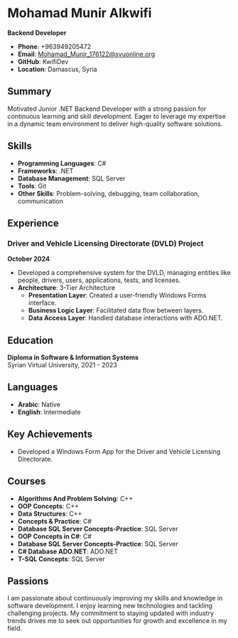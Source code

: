 # Mohamad Munir Alkwifi

**Backend Developer**

- **Phone**: +963949205472
- **Email**: Mohamad_Munir_176122@svuonline.org
- **GitHub**: KwifiDev
- **Location**: Damascus, Syria

## Summary
Motivated Junior .NET Backend Developer with a strong passion for continuous learning and skill development. Eager to leverage my expertise in a dynamic team environment to deliver high-quality software solutions.

## Skills
- **Programming Languages**: C#
- **Frameworks**: .NET
- **Database Management**: SQL Server
- **Tools**: Git
- **Other Skills**: Problem-solving, debugging, team collaboration, communication

## Experience
### Driver and Vehicle Licensing Directorate (DVLD) Project
**October 2024**

- Developed a comprehensive system for the DVLD, managing entities like people, drivers, users, applications, tests, and licenses.
- **Architecture**: 3-Tier Architecture
  - **Presentation Layer**: Created a user-friendly Windows Forms interface.
  - **Business Logic Layer**: Facilitated data flow between layers.
  - **Data Access Layer**: Handled database interactions with ADO.NET.

## Education
**Diploma in Software & Information Systems**  
Syrian Virtual University, 2021 - 2023

## Languages
- **Arabic**: Native
- **English**: Intermediate

## Key Achievements
- Developed a Windows Form App for the Driver and Vehicle Licensing Directorate.

## Courses
- **Algorithms And Problem Solving**: C++
- **OOP Concepts**: C++
- **Data Structures**: C++
- **Concepts & Practice**: C#
- **Database SQL Server Concepts-Practice**: SQL Server
- **OOP Concepts in C#**: C#
- **Database SQL Server Concepts-Practice**: SQL Server
- **C# Database ADO.NET**: ADO.NET
- **T-SQL Concepts**: SQL Server

## Passions
I am passionate about continuously improving my skills and knowledge in software development. I enjoy learning new technologies and tackling challenging projects. My commitment to staying updated with industry trends drives me to seek out opportunities for growth and excellence in my field.
